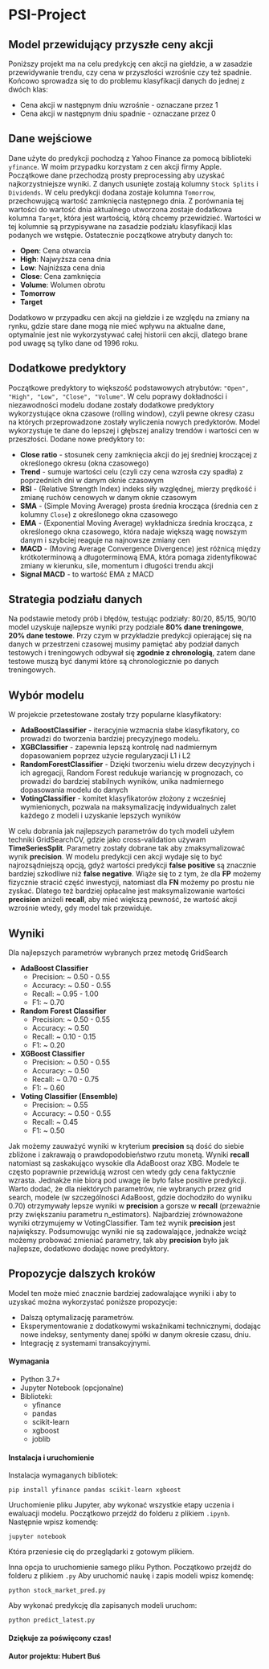 # PSI-Project
## Model przewidujący przyszłe ceny akcji
Poniższy projekt ma na celu predykcję cen akcji na giełdzie, a w zasadzie przewidywanie trendu, czy cena w przyszłości wzrośnie czy też spadnie. Końcowo sprowadza się to do problemu klasyfikacji danych do jednej z dwóch klas:
* Cena akcji w następnym dniu wzrośnie - oznaczane przez 1
* Cena akcji w następnym dniu spadnie - oznaczane przez 0

## Dane wejściowe
Dane użyte do predykcji pochodzą z Yahoo Finance za pomocą biblioteki `yfinance`. W moim przypadku korzystam z cen akcji firmy Apple. Początkowe dane przechodzą prosty preprocessing aby uzyskać najkorzystniejsze wyniki. Z danych usunięte zostają kolumny `Stock Splits` i `Dividends`. W celu predykcji dodana zostaje kolumna `Tomorrow`, przechowującą wartość zamknięcia następnego dnia. Z porównania tej wartości do wartość dnia aktualnego utworzona zostaje dodatkowa kolumna `Target`, która jest wartością, którą chcemy przewidzieć. Wartości w tej kolumnie są przypisywane na zasadzie podziału klasyfikacji klas podanych we wstępie. Ostatecznie początkowe atrybuty danych to:
* **Open**: Cena otwarcia
* **High**: Najwyższa cena dnia
* **Low**: Najniższa cena dnia
* **Close**: Cena zamknięcia
* **Volume**: Wolumen obrotu
* **Tomorrow**
* **Target**  

Dodatkowo w przypadku cen akcji na giełdzie i ze względu na zmiany na rynku, gdzie stare dane mogą nie mieć wpływu na aktualne dane,  optymalnie jest nie wykorzystywać całej historii cen akcji, dlatego brane pod uwagę są tylko dane od 1996 roku.  

## Dodatkowe predyktory 
Początkowe predyktory to większość podstawowych atrybutów: `"Open", "High", "Low", "Close", "Volume"`. W celu poprawy dokładności i niezawodności modelu dodane zostały dodatkowe predyktory wykorzystujące okna czasowe (rolling window), czyli pewne okresy czasu na których przeprowadzone zostały wyliczenia nowych predyktorów. Model wykorzystuje te dane do lepszej i głębszej analizy trendów i wartości cen w przeszłości. Dodane nowe predyktory to: 
* **Close ratio** - stosunek ceny zamknięcia akcji do jej średniej kroczącej z określonego okresu (okna czasowego)
* **Trend** - sumuje wartości celu (czyli czy cena wzrosła czy spadła) z poprzednich dni w danym oknie czasowym
* **RSI** - (Relative Strength Index) indeks siły względnej, mierzy prędkość i zmianę ruchów cenowych w danym oknie czasowym
* **SMA** - (Simple Moving Average) prosta średnia krocząca (średnia cen z kolumny `Close`) z określonego okna czasowego
* **EMA** - (Exponential Moving Average) wykładnicza średnia krocząca, z określonego okna czasowego, która nadaje większą wagę nowszym danym i szybciej reaguje na najnowsze zmiany cen
* **MACD** - (Moving Average Convergence Divergence) jest różnicą między krótkoterminową a długoterminową EMA, która pomaga zidentyfikować zmiany w kierunku, sile, momentum i długości trendu akcji 
* **Signal MACD** - to wartość EMA z MACD

## Strategia podziału danych
Na podstawie metody prób i błędów, testując podziały: 80/20, 85/15, 90/10 model uzyskuje najlepsze wyniki przy podziale **80% dane treningowe**, **20% dane testowe**. Przy czym w przykładzie predykcji opierającej się na danych w przestrzeni czasowej musimy pamiętać aby podział danych testowych i treningowych odbywał się **zgodnie z chronologią**, zatem dane testowe muszą być danymi które są chronologicznie po danych treningowych.

## Wybór modelu
W projekcie przetestowane zostały trzy popularne klasyfikatory: 
* **AdaBoostClassifier** - iteracyjnie wzmacnia słabe klasyfikatory, co prowadzi do tworzenia bardziej precyzyjnego modelu.
* **XGBClassifier** - zapewnia lepszą kontrolę nad nadmiernym dopasowaniem poprzez użycie regularyzacji L1 i L2
* **RandomForestClassifier** - Dzięki tworzeniu wielu drzew decyzyjnych i ich agregacji, Random Forest redukuje wariancję w prognozach, co prowadzi do bardziej stabilnych wyników, unika nadmiernego dopasowania modelu do danych
* **VotingClassifier** - komitet klasyfikatorów złożony z wcześniej wymienionych, pozwala na maksymalizację indywidualnych zalet każdego z modeli i uzyskanie lepszych wyników

W celu dobrania jak najlepszych parametrów do tych modeli użyłem techniki GridSearchCV, gdzie jako cross-validation używam **TimeSeriesSplit**. Parametry zostały dobrane tak aby zmaksymalizować wynik **precision**. W modelu predykcji cen akcji wydaje się to być najrozsądniejszą opcją, gdyż wartości predykcji **false positive** są znacznie bardziej szkodliwe niż **false negative**. Wiąże się to z tym, że dla **FP** możemy fizycznie stracić część inwestycji, natomiast dla **FN** możemy po prostu nie zyskać. Dlatego też bardziej opłacalne jest maksymalizowanie wartości **precision** aniżeli **recall**, aby mieć większą pewność, że wartość akcji wzrośnie wtedy, gdy model tak przewiduje.

## Wyniki
Dla najlepszych parametrów wybranych przez metodę GridSearch
* **AdaBoost Classifier**
    * Precision: ~ 0.50 - 0.55
    * Accuracy: ~ 0.50 - 0.55
    * Recall: ~ 0.95 - 1.00
    * F1: ~ 0.70
* **Random Forest Classifier**
    * Precision: ~ 0.50 - 0.55
    * Accuracy: ~ 0.50
    * Recall: ~ 0.10 - 0.15
    * F1: ~ 0.20
* **XGBoost Classifier**
    * Precision: ~ 0.50 - 0.55
    * Accuracy: ~ 0.50
    * Recall: ~ 0.70 - 0.75
    * F1: ~ 0.60
* **Voting Classifier (Ensemble)**
    * Precision: ~ 0.55
    * Accuracy: ~ 0.50 - 0.55
    * Recall: ~ 0.45
    * F1: ~ 0.50

Jak możemy zauważyć wyniki w kryterium **precision** są dość do siebie zbliżone i zakrawają o prawdopodobieństwo rzutu monetą. Wyniki **recall** natomiast są zaskakująco wysokie dla AdaBoost oraz XBG. Modele te często poprawnie przewidują wzrost cen wtedy gdy cena faktycznie wzrasta. Jednakże nie biorą pod uwagę ile było false positive predykcji. Warto dodać, że dla niektórych parametrów, nie wybranych przez grid search, modele (w szczególności AdaBoost, gdzie dochodziło do wyniiku 0.70) otrzymywały lepsze wyniki w **precision** a gorsze w **recall** (przeważnie przy zwiększaniu parametru n_estimators). Najbardziej zrównoważone wyniki otrzymujemy w VotingClassifier. Tam też wynik **precision** jest największy. Podsumowując wyniki nie są zadowalające, jednakże wciąż możemy probować zmieniać parametry, tak aby **precision** było jak najlepsze, dodatkowo dodając nowe predyktory.

## Propozycje dalszych kroków
Model ten może mieć znacznie bardziej zadowalające wyniki i aby to uzyskać można wykorzystać poniższe propozycje:
* Dalszą optymalizację parametrów.
* Eksperymentowanie z dodatkowymi wskaźnikami technicznymi, dodając nowe indeksy, sentymenty danej spółki w danym okresie czasu, dniu.
* Integrację z systemami transakcyjnymi.

#### Wymagania
* Python 3.7+
* Jupyter Notebook (opcjonalne)
* Biblioteki:
    * yfinance
    * pandas
    * scikit-learn
    * xgboost
    * joblib

#### Instalacja i uruchomienie
Instalacja wymaganych bibliotek:
```
pip install yfinance pandas scikit-learn xgboost
```

Uruchomienie pliku Jupyter, aby wykonać wszystkie etapy uczenia i ewaluacji modelu. Początkowo przejdź do folderu z plikiem `.ipynb`. Następnie wpisz komendę:
```
jupyter notebook
```   
Która przeniesie cię do przeglądarki z gotowym plikiem.

Inna opcja to uruchomienie samego pliku Python. Początkowo przejdź do folderu z plikiem `.py`
Aby uruchomić naukę i zapis modeli wpisz komendę:
```
python stock_market_pred.py
```   

Aby wykonać predykcję dla zapisanych modeli uruchom:
```
python predict_latest.py
```  
#### Dziękuje za poświęcony czas!

#### Autor projektu: Hubert Buś